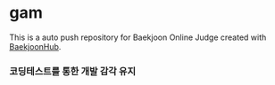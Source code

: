 # gam
This is a auto push repository for Baekjoon Online Judge created with [BaekjoonHub](https://github.com/BaekjoonHub/BaekjoonHub).
### 코딩테스트를 통한 개발 감각 유지
